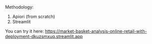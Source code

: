 Methodology:

1. Apiori (from scratch)
2. Streamlit


You can try it here:
https://market-basket-analysis-online-retail-with-deployment-dkuzsmxuq.streamlit.app
